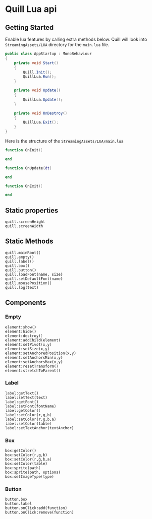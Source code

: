# Quill Lua api
## Getting Started

Enable lua features by calling extra methods below.
Quill will look into `StreamingAssets/LUA` directory for the `main.lua` file.

```csharp
public class AppStartup : MonoBehaviour
{
    private void Start()
    {
        Quill.Init();
        QuillLua.Run(); 
    }

    private void Update()
    {
        QuillLua.Update();
    }

    private void OnDestroy()
    {
        QuillLua.Exit();
    }
}
```

Here is the structure of the `StreamingAssets/LUA/main.lua`
```lua
function OnInit()

end

function OnUpdate(dt)

end

function OnExit()

end
```

## Static properties
`quill.screenHeight`  
`quill.screenWidth`  

## Static Methods
`quill.mainRoot()`  
`quill.empty()`  
`quill.label()`  
`quill.box()`  
`quill.button()`  
`quill.loadFont(name, size)`  
`quill.setDefaultFont(name)`  
`quill.mousePosition()`  
`quill.log(text)`  

## Components

### Empty
`element:show()`  
`element:hide()`  
`element:destroy()`  
`element:addChild(element)`  
`element:setPivot(x,y)`  
`element:setSize(x,y)`  
`element:setAnchoredPosition(x,y)`  
`element:setAnchorsMin(x,y)`  
`element:setAnchorsMax(x,y)`  
`element:resetTransform()`  
`element:stretchToParent()`  
### Label
`label:getText()`  
`label:setText(text)`  
`label:getFont()`  
`label:setFont(fontName)`  
`label:getColor()`  
`label:setColor(r,g,b)`  
`label:setColor(r,g,b,a)`  
`label:setColor(table)`  
`label:setTextAnchor(textAnchor)`  
### Box
`box:getColor()`  
`box:setColor(r,g,b)`  
`box:setColor(r,g,b,a)`  
`box:setColor(table)`  
`box:sprite(path)`  
`box:sprite(path, options)`  
`box:setImageType(type)`  
### Button
`button.box`  
`button.label`  
`button.onClick:add(function)`  
`button.onClick:remove(function)`  